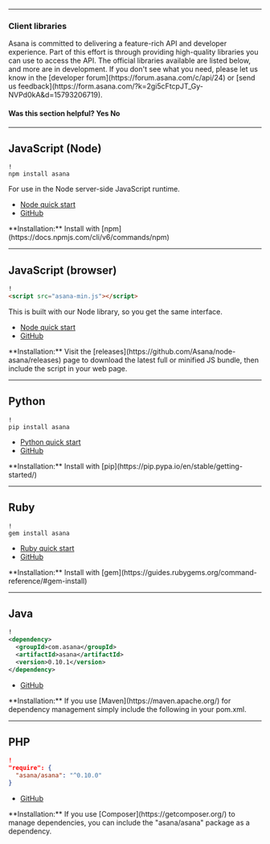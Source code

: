 <hr class="full-line">
<section class="full-section">
<section>

# Client libraries
<a id="official-client-libraries"></a>

<span class="description">
Asana is committed to delivering a feature-rich API and developer experience. Part of this effort is through providing high-quality libraries you can use to access the API. The official libraries available are listed below, and more are in development. If you don't see what you need, please let us know in the [developer forum](https://forum.asana.com/c/api/24) or [send us feedback](https://form.asana.com/?k=2gi5cFtcpJT_Gy-NVPd0kA&d=15793206719).
</span>

<div>
  <div class="docs-developer-satisfaction-content">
      <h4>Was this section helpful? <a class="positiveFeedback-DevSatisfaction" style="cursor:pointer;">Yes </a><a class="negativeFeedback-DevSatisfaction" style="cursor:pointer;">No</a></h4>
  </div>
</div>

</section>
<hr>
<section>

<a name="NodeJS"></a>
## JavaScript (Node)
```shell
!
npm install asana
```

For use in the Node server-side JavaScript runtime.

* [Node quick start](/docs/node-hello-world)
* [GitHub](https://github.com/Asana/node-asana/)

<span class="description">
**Installation:** Install with [npm](https://docs.npmjs.com/cli/v6/commands/npm)
</span>

</section>
<hr>
<section>

<a name="BrowserJS"></a>
## JavaScript (browser)
```html
!
<script src="asana-min.js"></script>
```

This is built with our Node library, so you get the same interface.

* [Node quick start](/docs/node-hello-world)
* [GitHub](https://github.com/Asana/node-asana/)

<span class="description">
**Installation:** Visit the [releases](https://github.com/Asana/node-asana/releases) page to download the latest full or minified JS bundle, then include the script in your web page.
</span>

</section>
<hr>
<section>

<a name="Python"></a>
## Python
```shell
!
pip install asana
```

* [Python quick start](/docs/python-hello-world)
* [GitHub](https://github.com/Asana/python-asana/)

<span class="description">
**Installation:** Install with [pip](https://pip.pypa.io/en/stable/getting-started/)
</span>

</section>
<hr>
<section>

<a name="Ruby"></a>
## Ruby
```shell
!
gem install asana
```

* [Ruby quick start](/docs/ruby-hello-world)
* [GitHub](https://github.com/Asana/ruby-asana/)

<span class="description">
**Installation:** Install with [gem](https://guides.rubygems.org/command-reference/#gem-install)
</span>

</section>
<hr>
<section>

<a name="Java"></a>
## Java
```xml
!
<dependency>
  <groupId>com.asana</groupId>
  <artifactId>asana</artifactId>
  <version>0.10.1</version>
</dependency>
```
* [GitHub](https://github.com/Asana/java-asana/)

<span class="description">
**Installation:** If you use [Maven](https://maven.apache.org/) for dependency management simply include the following in your pom.xml.
</span>

</section>
<hr>
<section>

<a name="PHP"></a>
## PHP
```json
!
"require": {
  "asana/asana": "^0.10.0"
}
```

* [GitHub](https://github.com/Asana/php-asana/)

<span class="description">
**Installation:** If you use [Composer](https://getcomposer.org/) to manage dependencies, you can include the
"asana/asana" package as a dependency.
</span>

</section>
</section>

